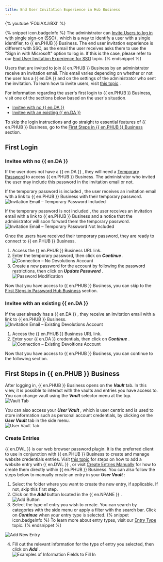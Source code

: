 ```yaml
---
title: End User Invitation Experience in Hub Business
---
```

{% youtube 'FObiAXJrBXI' %}  

{% snippet icon.badgeInfo %} 
The administrator can [Invite Users to log in with single sign-on (SSO)](/hub/getting-started/get-started-sso-hub-business/invite-users-SSO-hub-business/) , which is a way to identify a user with a single identifier, to {{ en.PHUB }} Business. The end user invitation experience is different with SSO, as the email the user receives asks them to use the &quot;Sign in with Microsoft&quot; option to log in. If this is the case, please refer to our [End User Invitation Experience for SSO](/hub/getting-started/get-started-sso-hub-business/invite-users-SSO-hub-business/end-user-experience/) topic. 
{% endsnippet %}
 
Users that are invited to join {{ en.PHUB }} Business by an administrator receive an invitation email. This email varies depending on whether or not the user has a {{ en.DA }} and on the settings of the administrator who sent the invitation. To learn how to invite users, visit [this topic](/hub/web-interface/hub-overview/administration/management/users/create-invite-users/) .  

For information regarding the user&apos;s first login to {{ en.PHUB }} Business, visit one of the sections below based on the user&apos;s situation.  

* [Invitee with no {{ en.DA }}](#invitee-with-no--enda)  
* [Invitee with an existing {{ en.DA }}](#invitee-with-an-existing--enda)  

To skip the login instructions and go straight to essential features of {{ en.PHUB }} Business, go to the [First Steps in {{ en.PHUB }} Business](#first-steps-in--enphub--business) section.  

## First Login 

### Invitee with no {{ en.DA }} 

If the user does not have a {{ en.DA }} , they will need a [Temporary Password](/hub/web-interface/hub-overview/administration/management/users/create-invite-users/temporary-password/) to access {{ en.PHUB }} Business. The administrator who invited the user may include this password in the invitation email or not.  

If the temporary password is included , the user receives an invitation email with a link to {{ en.PHUB }} Business with their temporary password.  
![Invitation Email – Temporary Password Included](/img/en/hub/Hub2000.png) 

If the temporary password is not included , the user receives an invitation email with a link to {{ en.PHUB }} Business and a notice that the administrator will soon forward them the temporary password.  
![Invitation Email – Temporary Password Not Included](/img/en/hub/Hub2001.png) 

Once the users have received their temporary password, they are ready to connect to {{ en.PHUB }} Business.  

1. Access the {{ en.PHUB }} Business URL link. 
1. Enter the temporary password, then click on ***Continue*** .  
![Connection – No Devolutions Account](/img/en/hub/Hub2002.png) 
1. Create a new password for the account by following the password restrictions, then click on ***Update Password*** .  
![Password Modification](/img/en/hub/Hub2003.png)  

Now that you have access to {{ en.PHUB }} Business, you can skip to the [First Steps in Password Hub Business](#first-steps-in--enphub--business) section.  

### Invitee with an existing {{ en.DA }} 

If the user already has a {{ en.DA }} , they receive an invitation email with a link to {{ en.PHUB }} Business.  
![Invitation Email – Existing Devolutions Account](/img/en/hub/Hub2004.png)  

1. Access the {{ en.PHUB }} Business URL link. 
1. Enter your {{ en.DA }} credentials, then click on ***Continue*** .  
![Connection – Existing Devoltions Account](/img/en/hub/Hub2005.png)  

Now that you have access to {{ en.PHUB }} Business, you can continue to the following section. 

## First Steps in {{ en.PHUB }} Business 

After logging in, {{ en.PHUB }} Business opens on the ***Vault*** tab. In this view, it is possible to interact with the vaults and entries you have access to. You can change vault using the ***Vault*** selector menu at the top.  
![Vault Tab](/img/en/hub/Hub2006.png)  

You can also access your ***User Vault*** , which is user centric and is used to store information such as personal account credentials, by clicking on the ***User Vault*** tab in the side menu.  
![User Vault Tab](/img/en/hub/Hub2007.png)  

### Create Entries 

{{ en.DWL }} is our web browser password plugin. It is the preferred client to use in conjunction with {{ en.PHUB }} Business to create and manage website credentials entries. Visit [this topic](/hub/dwl/using-devolutions-web-login/using-dwl-with-hub-business/add-entry-hub-business-dwl/) for steps on how to add a website entry with {{ en.DWL }} , or visit [Create Entries Manually](/hub/web-interface/hub-overview/entries/create-entries-manually/) for how to create them directly within {{ en.PHUB }} Business. You can also follow the steps below to manually create an entry in your ***User Vault*** :  

1. Select the folder where you want to create the new entry, if applicable. If not, skip this first step. 
1. Click on the ***Add*** button located in the {{ en.NPANE }} .  
![Add Button](/img/en/hub/Hub2008.png)  
1. Select the type of entry you wish to create. You can search by categories with the side menu or apply a filter with the search bar. Click on ***Continue*** when your entry type is selected. 
{% snippet icon.badgeInfo %} 
To learn more about entry types, visit our [Entry Type](/hub/web-interface/hub-overview/entries/entry-type/) topic. 
{% endsnippet %}
 
![Add New Entry](/img/en/hub/Hub2009.png)  

4. Fill out the relevant information for the type of entry you selected, then click on ***Add*** .  
![Examples of Information Fields to Fill In](/img/en/hub/Hub2010.png)  
